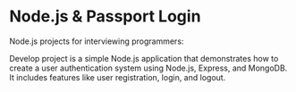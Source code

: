 # Node.js & Passport Login

Node.js projects for interviewing programmers:

Develop project is a simple Node.js application that demonstrates 
how to create a user authentication system using Node.js, Express, and MongoDB. 
It includes features like user registration, login, and logout.
